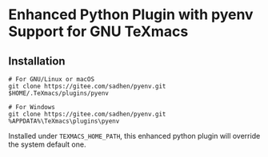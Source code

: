 # Enhanced Python Plugin with pyenv Support for GNU TeXmacs
## Installation
```
# For GNU/Linux or macOS
git clone https://gitee.com/sadhen/pyenv.git $HOME/.TeXmacs/plugins/pyenv

# For Windows
git clone https://gitee.com/sadhen/pyenv.git %APPDATA%\TeXmacs\plugins\pyenv
```

Installed under `TEXMACS_HOME_PATH`, this enhanced python plugin will
override the system default one.

